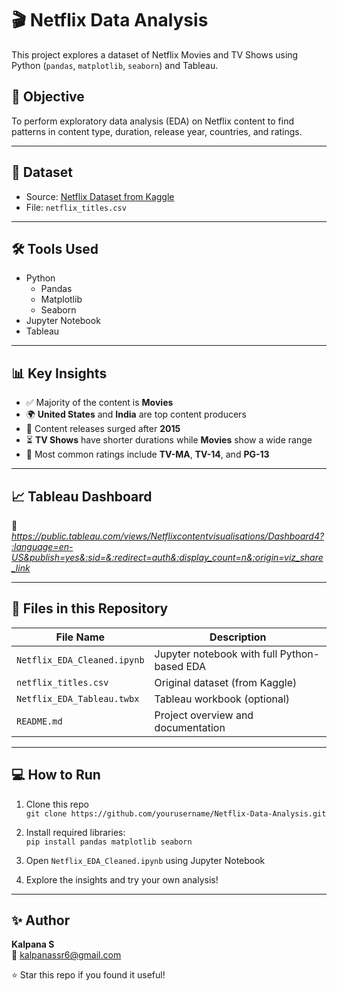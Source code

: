# 🎬 Netflix Data Analysis

This project explores a dataset of Netflix Movies and TV Shows using Python (`pandas`, `matplotlib`, `seaborn`) and Tableau.

## 🧠 Objective

To perform exploratory data analysis (EDA) on Netflix content to find patterns in content type, duration, release year, countries, and ratings.

---

## 📁 Dataset

- Source: [Netflix Dataset from Kaggle](https://www.kaggle.com/datasets/shivamb/netflix-shows)
- File: `netflix_titles.csv`

---

## 🛠️ Tools Used

- Python
  - Pandas
  - Matplotlib
  - Seaborn
- Jupyter Notebook
- Tableau

---

## 📊 Key Insights

- ✅ Majority of the content is **Movies**
- 🌍 **United States** and **India** are top content producers
- 📅 Content releases surged after **2015**
- ⏳ **TV Shows** have shorter durations while **Movies** show a wide range
- 🔞 Most common ratings include **TV-MA**, **TV-14**, and **PG-13**

---

## 📈 Tableau Dashboard

🔗 *https://public.tableau.com/views/Netflixcontentvisualisations/Dashboard4?:language=en-US&publish=yes&:sid=&:redirect=auth&:display_count=n&:origin=viz_share_link*

---

## 📁 Files in this Repository

| File Name                   | Description                                |
|----------------------------|--------------------------------------------|
| `Netflix_EDA_Cleaned.ipynb` | Jupyter notebook with full Python-based EDA |
| `netflix_titles.csv`        | Original dataset (from Kaggle)              |
| `Netflix_EDA_Tableau.twbx`  | Tableau workbook (optional)                |
| `README.md`                 | Project overview and documentation         |

---

## 💻 How to Run

1. Clone this repo  
   `git clone https://github.com/yourusername/Netflix-Data-Analysis.git`

2. Install required libraries:  
   `pip install pandas matplotlib seaborn`

3. Open `Netflix_EDA_Cleaned.ipynb` using Jupyter Notebook

4. Explore the insights and try your own analysis!

---

## ✨ Author

**Kalpana S**  
📧 kalpanassr6@gmail.com  


⭐ Star this repo if you found it useful!
